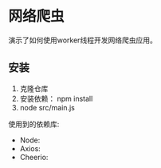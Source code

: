 # 网络爬虫
演示了如何使用worker线程开发网络爬虫应用。

## 安装
1. 克隆仓库
2. 安装依赖： npm install
3. node src/main.js

使用到的依赖库:

- Node: 
- Axios: 
- Cheerio: 